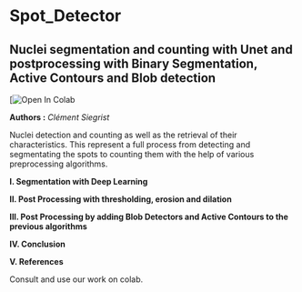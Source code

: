 # Spot_Detector
## Nuclei segmentation and counting with Unet and postprocessing with Binary Segmentation, Active Contours and Blob detection
[![Open In Colab](https://colab.research.google.com/github/clementsiegrist/spot_detector/blob/main/Last_and_least.ipynb)

**Authors :** *Clément Siegrist*

Nuclei detection and counting as well as the retrieval of their characteristics. This represent a full process from detecting and segmentating the spots to counting them with the help of various preprocessing algorithms. 

**I. Segmentation with Deep Learning**

**II. Post Processing with thresholding, erosion and dilation**

**III. Post Processing by adding Blob Detectors and Active Contours to the previous algorithms**

**IV. Conclusion**

**V. References**

Consult and use our work on colab.


